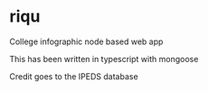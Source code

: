 # riqu
College infographic node based web app

This has been written in typescript with mongoose

Credit goes to the IPEDS database 